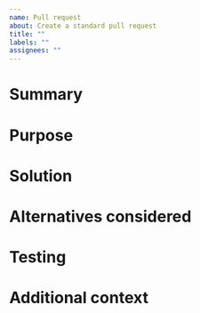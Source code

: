 ```yaml
---
name: Pull request
about: Create a standard pull request
title: ""
labels: ""
assignees: ""
---
```


<!--
Thanks for your contribution!

- If it's a big change, consider creating a feature request to discuss the change first.
- Make sure all tests and lint checks pass (`npm run check`).
- Make sure you're comfortable with the terms of the contributor license agreement, found in `CLA.md`.
- If you added any new dependencies, make sure they are really needed, and can't be replaced by built-in functions or a new, straightforward utility function.
-->

# Summary

<!-- Summarize the change. If this fixes something, include "fixes # (issue#) here." -->

# Purpose

<!-- Describe the reasoning for the change. If there is already a feature request or bug that explains this, simply link it. -->

# Solution

<!-- Describe how you solved the problem. -->

# Alternatives considered

<!-- Describe any alternate solutions you can think of. If there is already a feature request or bug that explains this, simply link it. (If the change is straightforward, there may not be any.) -->

# Testing

<!-- How did you verify the correctness of the change? Did you add unit tests when they made sense? -->

# Additional context

<!-- Any additional context. Also, did you carefully create individual commits that you want preserved with rebase or merge commit merging, or would you rather your haphazard commits be squashed away? -->
